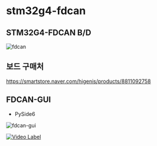 # stm32g4-fdcan

## STM32G4-FDCAN B/D
![fdcan](https://github.com/chcbaram/stm32g4-fdcan/assets/5537436/33ddd466-4d8d-4a24-b3e3-1fff5797aae6)

## 보드 구매처 
https://smartstore.naver.com/higenis/products/8811092758

## FDCAN-GUI
  - PySide6

![fdcan-gui](https://github.com/chcbaram/stm32g4-fdcan/assets/5537436/da07972f-4dbb-4e66-974c-046f8b6e5705)

[![Video Label](http://img.youtube.com/vi/ou4QHSD-ZGU/0.jpg)](https://youtu.be/ou4QHSD-ZGU)

